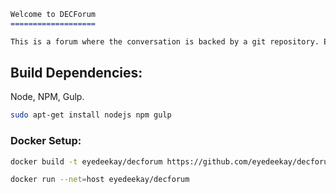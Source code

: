 

```md
Welcome to DECForum
===================

This is a forum where the conversation is backed by a git repository. Each message is a separate commit which is referenced by it’s hash. You can use markdown to write posts, and they will be rendered back to you as HTML. There is no login, posters are identified by the base32 address of the client which they use to connect to the server.
```

Build Dependencies:
-------------------

Node, NPM, Gulp.

```sh
sudo apt-get install nodejs npm gulp
```

### Docker Setup:

```sh
docker build -t eyedeekay/decforum https://github.com/eyedeekay/decforum.git
```

```sh
docker run --net=host eyedeekay/decforum
```
